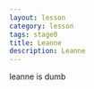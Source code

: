 ```yaml
---
layout: lesson
category: lesson
tags: stage0
title: Leanne
description: Leanne
---
```



leanne is dumb